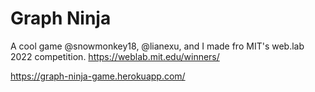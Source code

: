 # Graph Ninja

A cool game @snowmonkey18, @lianexu, and I made fro MIT's web.lab 2022 competition. https://weblab.mit.edu/winners/

https://graph-ninja-game.herokuapp.com/

